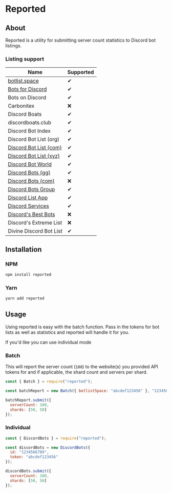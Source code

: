 # Reported

## About

Reported is a utility for submitting server count statistics to Discord bot listings.

### Listing support

| Name                                                  | Supported |
| ----------------------------------------------------- | --------- |
| [botlist.space](https://botlist.space/)               | ✔         |
| [Bots for Discord](https://botsfordiscord.com/)       | ✔         |
| Bots on Discord                                       | ✔         |
| Carbonitex                                            | ❌        |
| Discord Boats                                         | ✔         |
| discordboats.club                                     | ✔         |
| Discord Bot Index                                     | ✔         |
| Discord Bot List (org)                                | ✔         |
| [Discord Bot List (com)](https://discordbotlist.com/) | ✔         |
| [Discord Bot List (xyz)](https://discordbotlist.xyz/) | ✔         |
| [Discord Bot World](https://discordbot.world/)        | ✔         |
| [Discord Bots (gg)](https://discord.bots.gg/)         | ✔         |
| [Discord Bots (com)](https://discordbotslist.com/)    | ❌        |
| [Discord Bots Group](https://discordbots.group/)      | ✔         |
| [Discord List App ](https://bots.discordlist.app/)    | ✔         |
| [Discord Services](https://discord.services/)         | ✔         |
| [Discord's Best Bots](https://discordsbestbots.xyz/)  | ❌        |
| Discord's Extreme List                                | ❌        |
| Divine Discord Bot List                               | ✔         |

## Installation

### NPM

```bash
npm install reported
```

### Yarn

```bash
yarn add reported
```

## Usage

Using reported is easy with the batch function.
Pass in the tokens for bot lists as well as statistics and reported will handle it for you.

If you'd like you can use individual mode

### Batch

This will report the server count (`100`) to the website(s) you provided API tokens for and if applicable, the shard count and servers per shard.

```js
const { Batch } = require("reported");

const batchReport = new Batch({ botlistSpace: "abcdef123456" }, "123456789");

batchReport.submit({
  serverCount: 100,
  shards: [50, 50]
});
```

### Individual

```js
const { DiscordBots } = require("reported");

const discordBots = new DiscordBots({
  id: "1234566789",
  token: "abcdef123456"
});

discordBots.submit({
  serverCount: 100,
  shards: [50, 50]
});
```
